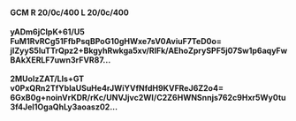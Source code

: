 #### GCM R 20/0c/400 L 20/0c/400
**yADm6jClpK+61/U5**<br/>**FuM1RvRCg51FfbPsqBPoG10gHWxe7sV0AviuF7TeD0o=**<br/>**jIZyyS5luTTrQpz2+BkgyhRwkga5xv/RlFk/AEhoZprySPF5j07Sw1p6aqyFwBAkXERLF7uwn3rFVR87...**<br/><br/>
**2MUolzZAT/Lls+GT**<br/>**v0PxQRn2TfYbIaUSuHe4rJWiYVfNfdH9KVFReJ6Z2o4=**<br/>**6GxB0g+noinVrKDR/rKc/UNVJjvc2WI/C2Z6HWNSnnjs762c9Hxr5Wy0tu3f4Jel1OgaQhLy3aoasz02...**